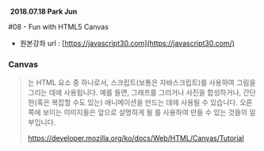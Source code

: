 ​																		**2018.07.18 Park Jun**


#08 - Fun with HTML5 Canvas			

- 원본강좌 url : [https://javascript30.com](https://javascript30.com/)													



### Canvas

> <canvas>는 HTML 요소 중 하나로서, 스크립트(보통은 자바스크립트)를 사용하여 그림을 그리는 데에 사용됩니다. 예를 들면, 그래프를 그리거나 사진을 합성하거나, 간단한(혹은 복잡할 수도 있는) 애니메이션을 만드는 데에 사용될 수 있습니다. 오른쪽에 보이는 이미지들은 앞으로 설명하게 될 <canvas>를 사용하여 만들 수 있는 것들의 일부입니다.
>
> https://developer.mozilla.org/ko/docs/Web/HTML/Canvas/Tutorial